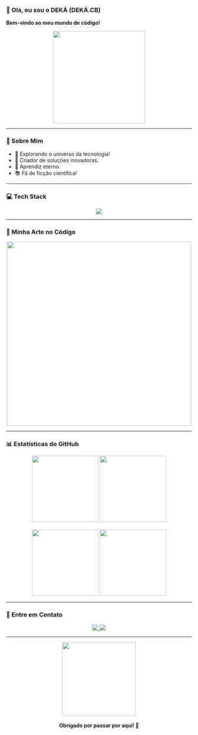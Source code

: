 ### 💪 Olá, eu sou o DEKÁ (DEKÁ.CB)  
**Bem-vindo ao meu mundo de código!**

<div align="center">
  <img src="https://media.giphy.com/media/26AHONQ79FdWZhAI0/giphy.gif" width="250px">
</div>

---

### 🌟 Sobre Mim

- 🚀 Explorando o universo da tecnologia!  
- 🔮 Criador de soluções inovadoras.  
- 📝 Aprendiz eterno.  
- 📚 Fã de ficção científica!

---

### 💻 Tech Stack

<div align="center">
  <img src="https://skillicons.dev/icons?i=js,ts,react,nodejs,python,java,git,github,docker,kubernetes,graphql,mongodb" />
</div>

---

### 🎨 Minha Arte no Código

<div align="center">
  <img src="https://media.giphy.com/media/qgQUggAC3Pfv687qPC/giphy.gif" width="500px">
</div>

---

### 📊 Estatísticas do GitHub

<div align="center">
  <img height="180em" src="https://github-readme-stats.vercel.app/api?username=iamdek4&show_icons=true&theme=radical&include_all_commits=true&count_private=true"/>
  <img height="180em" src="https://github-readme-streak-stats.herokuapp.com/?user=iamdek4&theme=radical" />
  <br><br>
  <img height="180em" src="https://github-profile-summary-cards.vercel.app/api/cards/repos-per-language?username=iamdek4&theme=radical"/>
  <img height="180em" src="https://github-profile-summary-cards.vercel.app/api/cards/most-commit-language?username=iamdek4&theme=radical"/>
</div>

---

### 💌 Entre em Contato

<div align="center">
  <a href="https://www.linkedin.com/in/anderson-carvalho-braga-9b6330294/" target="_blank">
    <img src="https://img.shields.io/badge/-LinkedIn-0e76a8?style=for-the-badge&logo=linkedin&logoColor=white" />
  </a>
  <a href="https://www.instagram.com/bragaxs/" target="_blank">
    <img src="https://img.shields.io/badge/-Instagram-E4405F?style=for-the-badge&logo=instagram&logoColor=white" />
  </a>
</div>

---

<div align="center">
  <img src="https://media.giphy.com/media/3o7abldj0b3rxrZUxW/giphy.gif" width="200px">
  <br><br>
  <strong>Obrigado por passar por aqui! 🚀</strong>
</div>
